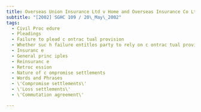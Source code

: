 ```yaml
---
title: Overseas Union Insurance Ltd v Home and Overseas Insurance Co Ltd (No 2) 
subtitle: "[2002] SGHC 109 / 20\_May\_2002"
tags:
  - Civil Proc edure
  - Pleadings
  - Failure to plead c ontrac tual provision
  - Whether suc h failure entitles party to rely on c ontrac tual provision
  - Insuranc e
  - General princ iples
  - Reinsuranc e
  - Retroc ession
  - Nature of c ompromise settlements
  - Words and Phrases
  - \'Compromise settlements\'
  - \'Loss settlements\'
  - \'Commutation agreement\'

---
```


